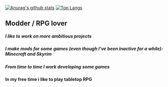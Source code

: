 [![Anurag's github stats](https://github-readme-stats.vercel.app/api?username=haadty&show_icons=true&theme=d)](https://github.com/anuraghazra/github-readme-stats)
[![Top Langs](https://github-readme-stats.vercel.app/api/top-langs/?username=haadty&layout=compact)](https://github.com/anuraghazra/github-readme-stats)

## Modder / RPG lover

##### I like to work on more ambitious projects

##### I make mods for some games (even though I've been inactive for a while): Minecraft and Skyrim

##### From time to time I work developing some games

#### In my free time i like to play tabletop RPG

